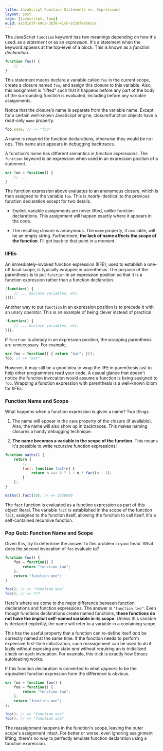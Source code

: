 ```yaml
---
title: JavaScript Function Statements vs. Expressions
layout: post
tags: [javascript, lang]
uuid: aa5d1d3f-60c2-3b30-41c6-833dfee56cce
---
```


The JavaScript `function` keyword has two meanings depending on how
it's used: as a *statement* or as an *expression*. It's a statement
when the keyword appears at the top-level of a block. This is known as
a *function declaration*.

~~~javascript
function foo() {
    // ...
}
~~~

This statement means declare a variable called `foo` in the current
scope, create a closure named `foo`, and assign this closure to this
variable. Also, this assignment is "lifted" such that it happens
before any part of the body of the surrounding function is evaluated,
including before any variable assignments.

Notice that the closure's name is separate from the variable name.
Except for a certain well-known JavaScript engine, closure/function
objects have a read-only `name` property.

~~~javascript
foo.name; // => "foo"
~~~

A name is required for function declarations, otherwise they would be
no-ops. This name also appears in debugging backtraces.

A function's name has different semantics in *function expressions*.
The `function` keyword is an expression when used in an expression
position of a statement.

~~~javascript
var foo = function() {
    // ...
}
~~~

The function expression above evaluates to an anonymous closure, which
is then assigned to the variable `foo`. This is *nearly* identical to
the previous function declaration except for two details.

 * Explicit variable assignments are never lifted, unlike function
   declarations. This assignment will happen exactly where it appears
   in the code.

 * The resulting closure is anonymous. The `name` property, if
   available, will be an empty string. Furthermore, **the lack of name
   affects the scope of the function**. I'll get back to that point in
   a moment.

### IIFEs

An immediately-invoked function expression (IIFE), used to establish a
one-off local scope, is typically wrapped in parenthesis. The purpose
of the parenthesis is to put `function` in an expression position so
that it is a function expression rather than a function declaration.

~~~javascript
(function() {
    // ... declare variables, etc.
}());
~~~

Another way to put `function` in an expression position is to precede
it with an unary operator. This is an example of being clever instead
of practical.

~~~javascript
!function() {
    // ... declare variables, etc.
}();
~~~

If `function` is already in an expression position, the wrapping
parenthesis are unnecessary. For example,

~~~javascript
var foo = function() { return "bar"; }();
foo; // => "bar"
~~~

However, it may still be a good idea to wrap the IIFE in parenthesis
just to help other programmers read your code. A casual glance that
doesn't notice the function invocation would assume a function is
being assigned to `foo`. Wrapping a function expression with
parenthesis is a well-known idiom for IIFEs.

### Function Name and Scope

What happens when a function expression is given a name? Two things.

 1. The name will appear in the `name` property of the closure (if
    available). Also, the name will also show up in backtraces. This
    makes naming closures a handy debugging technique.

 2. **The name becomes a variable in the scope of the function**. This
    means it's possible to write recursive function expressions!

~~~javascript
function maths() {
    return {
        // ...
        fact: function fact(n) {
            return n === 0 ? 1 : n * fact(n - 1);
        }
    };
}

maths().fact(10); // => 3628800
~~~

The `fact` function is evaluated as a function expression as part of
this object literal. The variable `fact` is established in the scope
of the function `fact`, assigned to the function itself, allowing the
function to call itself. It's a self-contained recursive function.

### Pop Quiz: Function Name and Scope

Given this, try to determine the answer to this problem in your head.
What does the second invocation of `foo` evaluate to?

~~~javascript
function foo() {
    foo = function() {
        return "function two";
    };
    return "function one";
}

foo(); // => "function one"
foo(); // => ???
~~~

Here's where we come to the major difference between function
declarations and function expressions. The answer is `"function two"`.
Even though functions declarations create named functions, **these
functions do not have the implicit self-named variable in its scope**.
Unless this variable is declared explicitly, the name will refer to a
variable in a containing scope.

This has the useful property that a function can re-define itself
*and* be correctly named at the same time. If the function needs to
perform expensive first-time initialization, such reassignment can be
used to do it lazily without exposing any state *and* without
requiring an is-initialized check on each invocation. For example,
this trick is exactly how Emacs autoloading works.

If this function declaration is converted to what *appears* to be the
equivalent function expression form the difference is obvious.

~~~javascript
var foo = function foo() {
    foo = function() {
        return "function two";
    };
    return "function one";
};

foo(); // => "function one"
foo(); // => "function one"
~~~

The reassignment happens in the function's scope, leaving the outer
scope's assignment intact. For better or worse, even ignoring
assignment lifting, there's no way to perfectly emulate function
declaration using a function expression.
